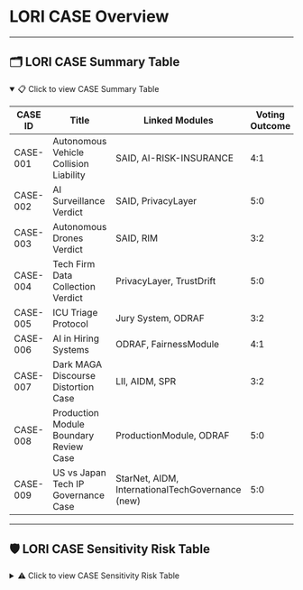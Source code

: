 # LORI CASE Overview

---

## 🗂️ LORI CASE Summary Table

<details open>
<summary>📋 Click to view CASE Summary Table</summary>

| CASE ID | Title | Linked Modules | Voting Outcome | Sensitivity Level |
|---------|-------|----------------|----------------|-------------------|
| CASE-001 | Autonomous Vehicle Collision Liability | SAID, AI-RISK-INSURANCE | 4:1 | Level 1 |
| CASE-002 | AI Surveillance Verdict | SAID, PrivacyLayer | 5:0 | Level 1 |
| CASE-003 | Autonomous Drones Verdict | SAID, RIM | 3:2 | Level 1 |
| CASE-004 | Tech Firm Data Collection Verdict | PrivacyLayer, TrustDrift | 5:0 | Level 1 |
| CASE-005 | ICU Triage Protocol | Jury System, ODRAF | 3:2 | Level 1 |
| CASE-006 | AI in Hiring Systems | ODRAF, FairnessModule | 4:1 | Level 1 |
| CASE-007 | Dark MAGA Discourse Distortion Case | LII, AIDM, SPR | 3:2 | Level 2 |
| CASE-008 | Production Module Boundary Review Case | ProductionModule, ODRAF | 5:0 | Level 1 |
| CASE-009 | US vs Japan Tech IP Governance Case | StarNet, AIDM, InternationalTechGovernance (new) | 5:0 | Level 2 |

</details>

---

## 🛡️ LORI CASE Sensitivity Risk Table

<details>
<summary>⚠️ Click to view CASE Sensitivity Risk Table</summary>

| CASE ID | Case Title | Sensitivity Level | Notes |
|---------|------------|-------------------|-------|
| CASE-001 | Autonomous Vehicle Collision Liability | Level 1 (Safe to publish) | Industry governance |
| CASE-002 | AI Surveillance Verdict | Level 1 | Public safety ethics |
| CASE-003 | Autonomous Drones Verdict | Level 1 | Military ethics touched but neutral framing |
| CASE-004 | Tech Firm Data Collection Verdict | Level 1 | Consumer data privacy, non-political |
| CASE-005 | ICU Triage Protocol | Level 1 | Healthcare ethics, public governance |
| CASE-006 | AI in Hiring Systems | Level 1 | Employment fairness, standard topic |
| CASE-007 | Dark MAGA Discourse Distortion Case | Level 2 (Semi-public recommended) | Involves US political discourse, monitor media reactions |
| CASE-008 | Production Module Boundary Review Case | Level 1 | Internal framework governance |
| CASE-009 | US vs Japan Tech IP Governance Case | Level 2 | Comparative international governance, Japan government attention observed |

</details>

